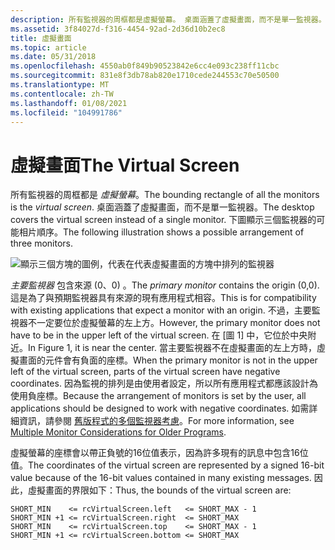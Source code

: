 ```yaml
---
description: 所有監視器的周框都是虛擬螢幕。 桌面涵蓋了虛擬畫面，而不是單一監視器。 下圖顯示三個監視器的可能相片順序。
ms.assetid: 3f84027d-f316-4454-92ad-2d36d10b2ec8
title: 虛擬畫面
ms.topic: article
ms.date: 05/31/2018
ms.openlocfilehash: 4550ab0f849b90523842e6cc4e093c238ff11cbc
ms.sourcegitcommit: 831e8f3db78ab820e1710cede244553c70e50500
ms.translationtype: MT
ms.contentlocale: zh-TW
ms.lasthandoff: 01/08/2021
ms.locfileid: "104991786"
---
```

# <a name="the-virtual-screen"></a><span data-ttu-id="3c157-105">虛擬畫面</span><span class="sxs-lookup"><span data-stu-id="3c157-105">The Virtual Screen</span></span>

<span data-ttu-id="3c157-106">所有監視器的周框都是 *虛擬螢幕*。</span><span class="sxs-lookup"><span data-stu-id="3c157-106">The bounding rectangle of all the monitors is the *virtual screen*.</span></span> <span data-ttu-id="3c157-107">桌面涵蓋了虛擬畫面，而不是單一監視器。</span><span class="sxs-lookup"><span data-stu-id="3c157-107">The desktop covers the virtual screen instead of a single monitor.</span></span> <span data-ttu-id="3c157-108">下圖顯示三個監視器的可能相片順序。</span><span class="sxs-lookup"><span data-stu-id="3c157-108">The following illustration shows a possible arrangement of three monitors.</span></span>

![顯示三個方塊的圖例，代表在代表虛擬畫面的方塊中排列的監視器](images/multimon-1.png)

<span data-ttu-id="3c157-110">*主要監視器* 包含來源 (0、0) 。</span><span class="sxs-lookup"><span data-stu-id="3c157-110">The *primary monitor* contains the origin (0,0).</span></span> <span data-ttu-id="3c157-111">這是為了與預期監視器具有來源的現有應用程式相容。</span><span class="sxs-lookup"><span data-stu-id="3c157-111">This is for compatibility with existing applications that expect a monitor with an origin.</span></span> <span data-ttu-id="3c157-112">不過，主要監視器不一定要位於虛擬螢幕的左上方。</span><span class="sxs-lookup"><span data-stu-id="3c157-112">However, the primary monitor does not have to be in the upper left of the virtual screen.</span></span> <span data-ttu-id="3c157-113">在 [圖 1] 中，它位於中央附近。</span><span class="sxs-lookup"><span data-stu-id="3c157-113">In Figure 1, it is near the center.</span></span> <span data-ttu-id="3c157-114">當主要監視器不在虛擬畫面的左上方時，虛擬畫面的元件會有負面的座標。</span><span class="sxs-lookup"><span data-stu-id="3c157-114">When the primary monitor is not in the upper left of the virtual screen, parts of the virtual screen have negative coordinates.</span></span> <span data-ttu-id="3c157-115">因為監視的排列是由使用者設定，所以所有應用程式都應該設計為使用負座標。</span><span class="sxs-lookup"><span data-stu-id="3c157-115">Because the arrangement of monitors is set by the user, all applications should be designed to work with negative coordinates.</span></span> <span data-ttu-id="3c157-116">如需詳細資訊，請參閱 [舊版程式的多個監視器考慮](multiple-monitor-considerations-for-older-programs.md)。</span><span class="sxs-lookup"><span data-stu-id="3c157-116">For more information, see [Multiple Monitor Considerations for Older Programs](multiple-monitor-considerations-for-older-programs.md).</span></span>

<span data-ttu-id="3c157-117">虛擬螢幕的座標會以帶正負號的16位值表示，因為許多現有的訊息中包含16位值。</span><span class="sxs-lookup"><span data-stu-id="3c157-117">The coordinates of the virtual screen are represented by a signed 16-bit value because of the 16-bit values contained in many existing messages.</span></span> <span data-ttu-id="3c157-118">因此，虛擬畫面的界限如下：</span><span class="sxs-lookup"><span data-stu-id="3c157-118">Thus, the bounds of the virtual screen are:</span></span>

``` syntax
SHORT_MIN    <= rcVirtualScreen.left   <= SHORT_MAX - 1
SHORT_MIN +1 <= rcVirtualScreen.right  <= SHORT_MAX
SHORT_MIN    <= rcVirtualScreen.top    <= SHORT_MAX - 1
SHORT_MIN +1 <= rcVirtualScreen.bottom <= SHORT_MAX
```

 

 



